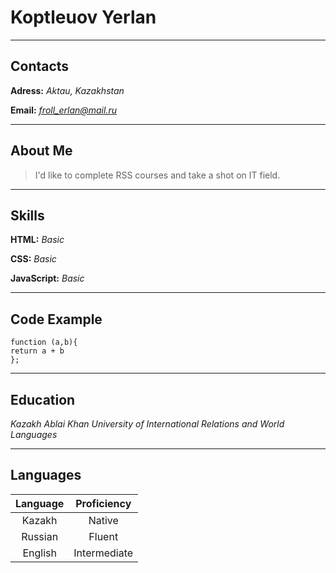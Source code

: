 # **Koptleuov Yerlan**

---

## Contacts

**Adress:** _Aktau, Kazakhstan_

**Email:** [_froll_erlan@mail.ru_](maito:froll_erlan@mail.ru)

---

## About Me

> I'd like to complete RSS courses and take a shot on IT field.

---

## Skills

**HTML:** _Basic_

**CSS:** _Basic_

**JavaScript:** _Basic_

---

## Code Example

```
function (a,b){
return a + b
};
```

---

## Education

_Kazakh Ablai Khan University of International Relations and World Languages_

---

## Languages

| Language | Proficiency  |
| :------: | :----------: |
|  Kazakh  |    Native    |
| Russian  |    Fluent    |
| English  | Intermediate |
